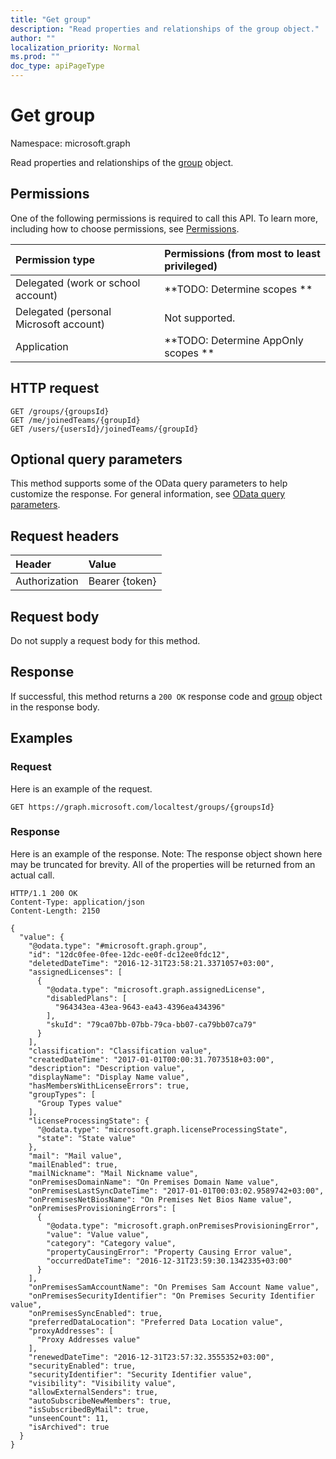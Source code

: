 ```yaml
---
title: "Get group"
description: "Read properties and relationships of the group object."
author: ""
localization_priority: Normal
ms.prod: ""
doc_type: apiPageType
---
```


# Get group

Namespace: microsoft.graph

Read properties and relationships of the [group](../resources/group.md) object.

## Permissions
One of the following permissions is required to call this API. To learn more, including how to choose permissions, see [Permissions](/concepts/permissions-reference.md).

|Permission type|Permissions (from most to least privileged)|
|:---|:---|
|Delegated (work or school account)|**TODO: Determine scopes **|
|Delegated (personal Microsoft account)|Not supported.|
|Application|**TODO: Determine AppOnly scopes **|

## HTTP request
<!-- {
  "blockType": "ignored"
}
-->
``` http
GET /groups/{groupsId}
GET /me/joinedTeams/{groupId}
GET /users/{usersId}/joinedTeams/{groupId}
```

## Optional query parameters
This method supports some of the OData query parameters to help customize the response. For general information, see [OData query parameters](/graph/query-parameters).

## Request headers
|Header|Value|
|:---|:---|
|Authorization|Bearer {token}|

## Request body
Do not supply a request body for this method.

## Response
If successful, this method returns a `200 OK` response code and [group](../resources/group.md) object in the response body.

## Examples

### Request
Here is an example of the request.
<!-- {
  "blockType": "request",
  "name": "get_group"
}
-->
``` http
GET https://graph.microsoft.com/localtest/groups/{groupsId}
```

### Response
Here is an example of the response. Note: The response object shown here may be truncated for brevity. All of the properties will be returned from an actual call.
<!-- {
  "blockType": "response",
  "truncated": true,
  "@odata.type": "microsoft.graph.group"
}
-->
``` http
HTTP/1.1 200 OK
Content-Type: application/json
Content-Length: 2150

{
  "value": {
    "@odata.type": "#microsoft.graph.group",
    "id": "12dc0fee-0fee-12dc-ee0f-dc12ee0fdc12",
    "deletedDateTime": "2016-12-31T23:58:21.3371057+03:00",
    "assignedLicenses": [
      {
        "@odata.type": "microsoft.graph.assignedLicense",
        "disabledPlans": [
          "964343ea-43ea-9643-ea43-4396ea434396"
        ],
        "skuId": "79ca07bb-07bb-79ca-bb07-ca79bb07ca79"
      }
    ],
    "classification": "Classification value",
    "createdDateTime": "2017-01-01T00:00:31.7073518+03:00",
    "description": "Description value",
    "displayName": "Display Name value",
    "hasMembersWithLicenseErrors": true,
    "groupTypes": [
      "Group Types value"
    ],
    "licenseProcessingState": {
      "@odata.type": "microsoft.graph.licenseProcessingState",
      "state": "State value"
    },
    "mail": "Mail value",
    "mailEnabled": true,
    "mailNickname": "Mail Nickname value",
    "onPremisesDomainName": "On Premises Domain Name value",
    "onPremisesLastSyncDateTime": "2017-01-01T00:03:02.9589742+03:00",
    "onPremisesNetBiosName": "On Premises Net Bios Name value",
    "onPremisesProvisioningErrors": [
      {
        "@odata.type": "microsoft.graph.onPremisesProvisioningError",
        "value": "Value value",
        "category": "Category value",
        "propertyCausingError": "Property Causing Error value",
        "occurredDateTime": "2016-12-31T23:59:30.1342335+03:00"
      }
    ],
    "onPremisesSamAccountName": "On Premises Sam Account Name value",
    "onPremisesSecurityIdentifier": "On Premises Security Identifier value",
    "onPremisesSyncEnabled": true,
    "preferredDataLocation": "Preferred Data Location value",
    "proxyAddresses": [
      "Proxy Addresses value"
    ],
    "renewedDateTime": "2016-12-31T23:57:32.3555352+03:00",
    "securityEnabled": true,
    "securityIdentifier": "Security Identifier value",
    "visibility": "Visibility value",
    "allowExternalSenders": true,
    "autoSubscribeNewMembers": true,
    "isSubscribedByMail": true,
    "unseenCount": 11,
    "isArchived": true
  }
}
```

